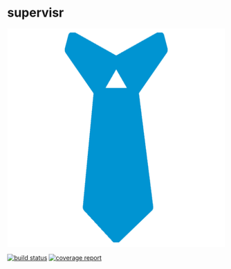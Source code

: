 # supervisr

![icon](icon.png)

[![build status](https://git.beryju.org/BeryJu.org/supervisr/badges/master/build.svg)](https://git.beryju.org/BeryJu.org/supervisr/commits/master)
[![coverage report](https://git.beryju.org/BeryJu.org/supervisr/badges/master/coverage.svg)](https://git.beryju.org/BeryJu.org/supervisr/commits/master)

